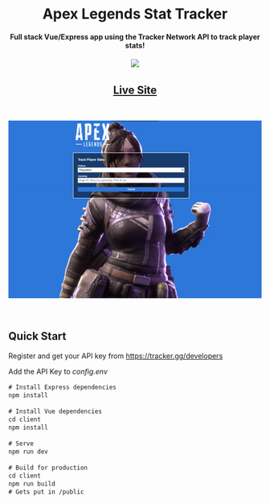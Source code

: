<h1 align="center">Apex Legends Stat Tracker</h1>
<h4 align="center">Full stack Vue/Express app using the Tracker Network API to track player stats!</h4>

<h4 align="center">
  <a href="https://github.com/khiz-k/pseudo-clones/commits/master"><img src="https://img.shields.io/github/last-commit/khiz-k/pseudo-clones.svg?style=plasticr"/></a>
</h4>


  <h2 align="center"><a href="https://khiz-apex-tracker.herokuapp.com/" target="_blank">Live Site</a></h2>

  <br>
  <p align="center">
  <img src="/apex.gif" alt="Example"/>
  </p>

<br>

## Quick Start

Register and get your API key from
https://tracker.gg/developers

Add the API Key to _config.env_

```
# Install Express dependencies
npm install

# Install Vue dependencies
cd client
npm install

# Serve
npm run dev

# Build for production
cd client
npm run build
# Gets put in /public
```
